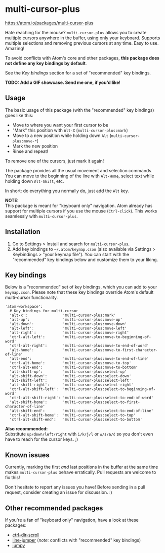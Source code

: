 # multi-cursor-plus

https://atom.io/packages/multi-cursor-plus

Hate reaching for the mouse? `multi-cursor-plus` allows you to create multiple
cursors anywhere in the buffer, using only your keyboard. Supports multiple
selections and removing previous cursors at any time. Easy to use. Amazing!

To avoid conflicts with Atom's core and other packages, **this package does not
define any key bindings by default**.

See the *Key bindings* section for a set of "recommended" key bindings.

**TODO: Add a GIF showcase. Send me one, if you'd like!**


## Usage

The basic usage of this package (with the "recommended" key bindings) goes like
this:
- Move to where you want your first cursor to be
- "Mark" this position with `Alt-X` (`multi-cursor-plus:mark`)
- Move to a new position while holding down `Alt` (`multi-cursor-plus:move-*`)
- Mark the new position
- Rinse and repeat!

To remove one of the cursors, just mark it again!

The package provides all the usual movement and selection commands. You can move
to the beginning of the line with `Alt-Home`, select text while holding down
`Alt-Shift`, etc.

In short: do everything you normally do, just add the `Alt` key.


**NOTE:**  
This package is meant for "keyboard only" navigation. Atom already has support
for multiple cursors if you use the mouse (`Ctrl-click`). This works seamlessly
with `multi-cursor-plus`.


## Installation

1. Go to Settings > Install and search for `multi-cursor-plus`.
2. Add key bindings to `~/.atom/keymap.cson` (also available via Settings >
   Keybindings > "your keymap file"). You can start with the "recommended" key
   bindings below and customize them to your liking.


## Key bindings

Below is a "recommended" set of key bindings, which you can add to your
`keymap.cson`. Please note that these key bindings override Atom's default
multi-cursor functionality.

```
'atom-workspace':
  # Key bindings for multi-cursor
  'alt-x':                'multi-cursor-plus:mark'
  'alt-up':               'multi-cursor-plus:move-up'
  'alt-down':             'multi-cursor-plus:move-down'
  'alt-left':             'multi-cursor-plus:move-left'
  'alt-right':            'multi-cursor-plus:move-right'
  'ctrl-alt-left':        'multi-cursor-plus:move-to-beginning-of-word'
  'ctrl-alt-right':       'multi-cursor-plus:move-to-end-of-word'
  'alt-home':             'multi-cursor-plus:move-to-first-character-of-line'
  'alt-end':              'multi-cursor-plus:move-to-end-of-line'
  'ctrl-alt-home':        'multi-cursor-plus:move-to-top'
  'ctrl-alt-end':         'multi-cursor-plus:move-to-bottom'
  'alt-shift-up':         'multi-cursor-plus:select-up'
  'alt-shift-down':       'multi-cursor-plus:select-down'
  'alt-shift-left':       'multi-cursor-plus:select-left'
  'alt-shift-right':      'multi-cursor-plus:select-right'
  'ctrl-alt-shift-left':  'multi-cursor-plus:select-to-beginning-of-word'
  'ctrl-alt-shift-right': 'multi-cursor-plus:select-to-end-of-word'
  'alt-shift-home':       'multi-cursor-plus:select-to-first-character-of-line'
  'alt-shift-end':        'multi-cursor-plus:select-to-end-of-line'
  'ctrl-alt-shift-home':  'multi-cursor-plus:select-to-top'
  'ctrl-alt-shift-end':   'multi-cursor-plus:select-to-bottom'
```

**Also recommended:**  
Substitute `up/down/left/right` with `i/k/j/l` or `w/s/a/d` so you don't even
have to reach for the cursor keys. ;)


## Known issues

Currently, marking the first *and* last positions in the buffer at the same
time makes `multi-cursor-plus` behave erratically. Pull requests are welcome
to fix this!

Don't hesitate to report any issues you have! Before sending in a pull request,
consider creating an issue for discussion. :)


## Other recommended packages

If you're a fan of "keyboard only" navigation, have a look at these packages:
- [ctrl-dir-scroll](https://atom.io/packages/ctrl-dir-scroll)
- [line-jumper](https://atom.io/packages/line-jumper)
  (*note:* conflicts with "recommended" key bindings)
- [jumpy](https://atom.io/packages/jumpy)

